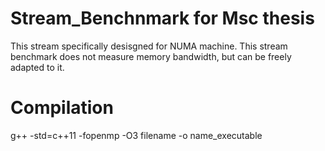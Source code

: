 # Stream_Benchnmark for Msc thesis
This stream specifically desisgned for NUMA machine. This stream benchmark does not measure memory bandwidth, but can be freely adapted to it.

# Compilation
g++ -std=c++11 -fopenmp -O3 filename -o name_executable
